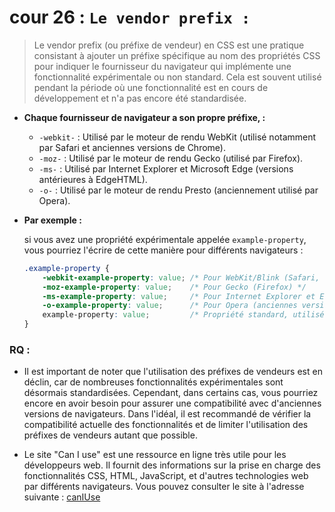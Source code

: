 # cour 26 : **``Le vendor prefix :``**

>Le vendor prefix (ou préfixe de vendeur) en CSS est une pratique consistant à ajouter un préfixe spécifique au nom des propriétés CSS pour indiquer le fournisseur du navigateur qui implémente une fonctionnalité expérimentale ou non standard. Cela est souvent utilisé pendant la période où une fonctionnalité est en cours de développement et n'a pas encore été standardisée.



- **Chaque fournisseur de navigateur a son propre préfixe, :**

    - `-webkit-` : Utilisé par le moteur de rendu WebKit (utilisé notamment par Safari et anciennes versions de Chrome).
    - `-moz-` : Utilisé par le moteur de rendu Gecko (utilisé par Firefox).
    - `-ms-` : Utilisé par Internet Explorer et Microsoft Edge (versions antérieures à EdgeHTML).
    - `-o-` : Utilisé par le moteur de rendu Presto (anciennement utilisé par Opera).

- **Par exemple :**

    si vous avez une propriété expérimentale appelée `example-property`, vous pourriez l'écrire de cette manière pour différents navigateurs :

    ```css
    .example-property {
        -webkit-example-property: value; /* Pour WebKit/Blink (Safari, Chrome) */
        -moz-example-property: value;    /* Pour Gecko (Firefox) */
        -ms-example-property: value;     /* Pour Internet Explorer et Edge (anciennes versions) */
        -o-example-property: value;      /* Pour Opera (anciennes versions) */
        example-property: value;         /* Propriété standard, utilisée lorsque la fonctionnalité est standardisée */
    }
    ```

### RQ :

- Il est important de noter que l'utilisation des préfixes de vendeurs est en déclin, car de nombreuses fonctionnalités expérimentales sont désormais standardisées. Cependant, dans certains cas, vous pourriez encore en avoir besoin pour assurer une compatibilité avec d'anciennes versions de navigateurs. Dans l'idéal, il est recommandé de vérifier la compatibilité actuelle des fonctionnalités et de limiter l'utilisation des préfixes de vendeurs autant que possible.


- Le site "Can I use" est une ressource en ligne très utile pour les développeurs web. Il fournit des informations sur la prise en charge des fonctionnalités CSS, HTML, JavaScript, et d'autres technologies web par différents navigateurs. Vous pouvez consulter le site à l'adresse suivante : [canIUse](https://caniuse.com/?search=border)